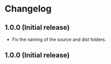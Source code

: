 # Changelog

## 1.0.0 (Initial release)
* Fix the naming of the source and dist folders.

## 1.0.0 (Initial release)
